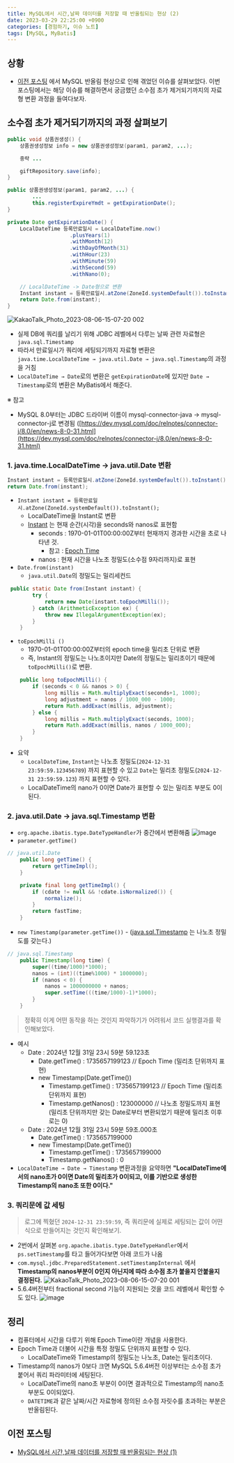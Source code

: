 ```yaml
---
title: MySQL에서 시간,날짜 데이터를 저장할 때 반올림되는 현상 (2)
date: 2023-03-29 22:25:00 +0900
categories: [경험하기, 이슈 노트]
tags: [MySQL, MyBatis]
---
```


## 상황
- [이전 포스팅](https://zz9z9.github.io/posts/mysql-round-up-part1/) 에서 MySQL 반올림 현상으로 인해 겪었던 이슈를 살펴보았다. 이번 포스팅에서는 해당 이슈를 해결하면서 궁금했던 소수점 초가 제거되기까지의 자료형 변환 과정을 들여다보자.

## 소수점 초가 제거되기까지의 과정 살펴보기

``` java
public void 상품권생성() {
    상품권생성정보 info = new 상품권생성정보(param1, param2, ...);

    중략 ...

    giftRepository.save(info);
}
```

``` java
public 상품권생성정보(param1, param2, ...) {
		...
        this.registerExpireYmdt = getExpirationDate();
}

private Date getExpirationDate() {
    LocalDateTime 등록만료일시 = LocalDateTime.now()
                    .plusYears(1)
                    .withMonth(12)
                    .withDayOfMonth(31)
                    .withHour(23)
                    .withMinute(59)
                    .withSecond(59)
                    .withNano(0);

    // LocalDateTime -> Date형으로 변환
    Instant instant = 등록만료일시.atZone(ZoneId.systemDefault()).toInstant();
    return Date.from(instant);
}
```
![KakaoTalk_Photo_2023-08-06-15-07-20 002](https://github.com/zz9z9/zz9z9.github.io/assets/64415489/4aeeb742-4d37-4241-9ce5-55066e61cc82)

* 실제 DB에 쿼리를 날리기 위해 JDBC 레벨에서 다루는 날짜 관련 자료형은 `java.sql.Timestamp`
* 따라서 만료일시가 쿼리에 세팅되기까지 자료형 변환은 `java.time.LocalDateTime → java.util.Date → java.sql.Timestamp`의 과정을 거침
* `LocalDateTime → Date`로의 변환은 `getExpirationDate`에 있지만 `Date → Timestamp`로의 변환은 MyBatis에서 해준다.

※ 참고

* MySQL 8.0부터는 JDBC 드라이버 이름이 mysql-connector-java -> mysql-connector-j로 변경됨 ([https://dev.mysql.com/doc/relnotes/connector-j/8.0/en/news-8-0-31.html](https://dev.mysql.com/doc/relnotes/connector-j/8.0/en/news-8-0-31.html)


### 1\. java\.time\.LocalDateTime → java\.util\.Date 변환

``` java
Instant instant = 등록만료일시.atZone(ZoneId.systemDefault()).toInstant();
return Date.from(instant);
```

* `Instant instant = 등록만료일시.atZone(ZoneId.systemDefault()).toInstant();`
    * LocalDateTime을 Instant로 변환
    * [Instant](https://docs.oracle.com/javase/8/docs/api/java/time/Instant.html) 는 현재 순간(시각)을 seconds와 nanos로 표현함
        * seconds : 1970-01-01T00:00:00Z부터 현재까지 경과한 시간을 초로 나타낸 것.
            * 참고 : [Epoch Time](https://ko.wikipedia.org/wiki/%EC%9C%A0%EB%8B%89%EC%8A%A4_%EC%8B%9C%EA%B0%84)
        * nanos : 현재 시간을 나노초 정밀도(소수점 9자리까지)로 표현
* `Date.from(instant)`
    * `java.util.Date`의 정밀도는 밀리세컨드

``` java
 public static Date from(Instant instant) {
        try {
            return new Date(instant.toEpochMilli());
        } catch (ArithmeticException ex) {
            throw new IllegalArgumentException(ex);
        }
    }
```

* `toEpochMilli ()`
    * 1970-01-01T00:00:00Z부터의 epoch time을 밀리초 단위로 변환
    * 즉, Instant의 정밀도는 나노초이지만 Date의 정밀도는 밀리초이기 때문에`toEpochMilli()`로 변환.

``` java
    public long toEpochMilli() {
        if (seconds < 0 && nanos > 0) {
            long millis = Math.multiplyExact(seconds+1, 1000);
            long adjustment = nanos / 1000_000 - 1000;
            return Math.addExact(millis, adjustment);
        } else {
            long millis = Math.multiplyExact(seconds, 1000);
            return Math.addExact(millis, nanos / 1000_000);
        }
    }
```

* 요약
    * `LocalDateTime`, `Instant`는 나노초 정밀도(`2024-12-31 23:59:59.123456789`) 까지 표현할 수 있고 `Date`는 밀리초 정밀도(`2024-12-31 23:59:59.123`) 까지 표현할 수 있다.
    * LocalDateTime의 nano가 0이면 Date가 표현할 수 있는 밀리초 부분도 0이 된다.

### 2\. java\.util\.Date → java\.sql\.Timestamp 변환

* `org.apache.ibatis.type.DateTypeHandler`가 중간에서 변환해줌
![image](https://user-images.githubusercontent.com/64415489/228099550-9f8fb5df-a3b4-413a-8bce-8fc357bda40b.png)
* `parameter.getTime()`

``` java
// java.util.Date
    public long getTime() {
        return getTimeImpl();
    }

    private final long getTimeImpl() {
        if (cdate != null && !cdate.isNormalized()) {
            normalize();
        }
        return fastTime;
    }
```

* `new Timestamp(parameter.getTime())` \- \([java.sql.Timestamp](https://docs.oracle.com/javase/8/docs/api/java/sql/Timestamp.html) 는 나노초 정밀도를 갖는다.)

``` java
// java.sql.Timestamp
    public Timestamp(long time) {
        super((time/1000)*1000);
        nanos = (int)((time%1000) * 1000000);
        if (nanos < 0) {
            nanos = 1000000000 + nanos;
            super.setTime(((time/1000)-1)*1000);
        }
    }
```

> 정확히 이게 어떤 동작을 하는 것인지 파악하기가 어려워서 코드 실행결과를 확인해보았다.

* 예시
    * Date : 2024년 12월 31일 23시 59분 59.123초
        * Date.getTime() : 1735657199123            // Epoch Time (밀리초 단위까지 표현)
        * new Timestamp(Date.getTime())
            * Timestamp.getTime() : 1735657199123 // Epoch Time (밀리초 단위까지 표현)
            * Timestamp.getNanos() : 123000000       // 나노초 정밀도까지 표현 (밀리초 단위까지만 갖는 Date로부터 변환되었기 때문에 밀리초 이후로는 0)
    * Date : 2024년 12월 31일 23시 59분 59초.000초
        * Date.getTime() : 1735657199000
        * new Timestamp(Date.getTime())
            * Timestamp.getTime() : 1735657199000
            * Timestamp.getNanos() : 0
* `LocalDateTime → Date → Timestamp` 변환과정을 요약하면 **"LocalDateTime에서의 nano초가 0이면 Date의 밀리초가 0이되고, 이를 기반으로 생성한 Timestamp의 nano초 또한 0이다."**

### 3\. 쿼리문에 값 세팅

> 로그에 찍혔던 `2024-12-31 23:59:59`, 즉 쿼리문에 실제로 세팅되는 값이 어떤식으로 만들어지는 것인지 확인해보기.

* 2번에서 살펴본 `org.apache.ibatis.type.DateTypeHandler`에서 `ps.setTimestamp`를 타고 들어가다보면 아래 코드가 나옴
* `com.mysql.jdbc.PreparedStatement.setTimestampInternal` 에서 **Timestamp의 nanos부분이 0인지 아닌지에 따라 소수점 초가 붙을지 안붙을지 결정된다.**
![KakaoTalk_Photo_2023-08-06-15-07-20 001](https://github.com/zz9z9/zz9z9.github.io/assets/64415489/40c72217-e749-4f08-b1a6-2fb49b2f3130)
* 5.6.4버전부터 fractional second 기능이 지원되는 것을 코드 레벨에서 확인할 수도 있다.
![image](https://user-images.githubusercontent.com/64415489/227974160-2a34ee58-a9fd-4a85-8cb3-62910af528fc.png)

## 정리
* 컴퓨터에서 시간을 다루기 위해 Epoch Time이란 개념을 사용한다.
* Epoch Time과 더불어 시간을 특정 정밀도 단위까지 표현할 수 있다.
    * LocalDateTime와 Timestamp의 정밀도는 나노초, Date는 밀리초이다.
* Timestamp의 nanos가 0보다 크면 MySQL 5.6.4버전 이상부터는 소수점 초가 붙어서 쿼리 파라미터에 세팅된다.
    * LocalDateTime의 nano초 부분이 0이면 결과적으로 Timestamp의 nano초 부분도 0이되었다.
    * `DATETIME`과 같은 날짜/시간 자료형에 정의된 소수점 자릿수를 초과하는 부분은 반올림된다.

## 이전 포스팅
- [MySQL에서 시간,날짜 데이터를 저장할 때 반올림되는 현상 (1)](https://zz9z9.github.io/posts/mysql-round-up-part1/)
